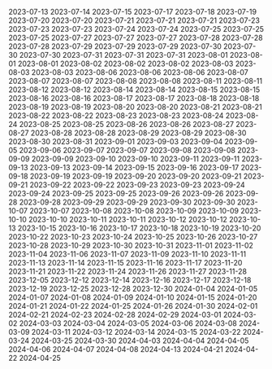 2023-07-13
2023-07-14
2023-07-15
2023-07-17
2023-07-18
2023-07-19
2023-07-20
2023-07-20
2023-07-21
2023-07-21
2023-07-21
2023-07-23
2023-07-23
2023-07-23
2023-07-24
2023-07-24
2023-07-25
2023-07-25
2023-07-25
2023-07-27
2023-07-27
2023-07-27
2023-07-28
2023-07-28
2023-07-28
2023-07-29
2023-07-29
2023-07-29
2023-07-30
2023-07-30
2023-07-30
2023-07-31
2023-07-31
2023-07-31
2023-08-01
2023-08-01
2023-08-01
2023-08-02
2023-08-02
2023-08-02
2023-08-03
2023-08-03
2023-08-03
2023-08-06
2023-08-06
2023-08-06
2023-08-07
2023-08-07
2023-08-07
2023-08-08
2023-08-08
2023-08-11
2023-08-11
2023-08-12
2023-08-12
2023-08-14
2023-08-14
2023-08-15
2023-08-15
2023-08-16
2023-08-16
2023-08-17
2023-08-17
2023-08-18
2023-08-18
2023-08-19
2023-08-19
2023-08-20
2023-08-20
2023-08-21
2023-08-21
2023-08-22
2023-08-22
2023-08-23
2023-08-23
2023-08-24
2023-08-24
2023-08-25
2023-08-25
2023-08-26
2023-08-26
2023-08-27
2023-08-27
2023-08-28
2023-08-28
2023-08-29
2023-08-29
2023-08-30
2023-08-30
2023-08-31
2023-09-01
2023-09-03
2023-09-04
2023-09-05
2023-09-06
2023-09-07
2023-09-07
2023-09-08
2023-09-08
2023-09-09
2023-09-09
2023-09-10
2023-09-10
2023-09-11
2023-09-11
2023-09-13
2023-09-13
2023-09-14
2023-09-15
2023-09-16
2023-09-17
2023-09-18
2023-09-19
2023-09-19
2023-09-20
2023-09-20
2023-09-21
2023-09-21
2023-09-22
2023-09-22
2023-09-23
2023-09-23
2023-09-24
2023-09-24
2023-09-25
2023-09-25
2023-09-26
2023-09-26
2023-09-28
2023-09-28
2023-09-29
2023-09-29
2023-09-30
2023-09-30
2023-10-07
2023-10-07
2023-10-08
2023-10-08
2023-10-09
2023-10-09
2023-10-10
2023-10-10
2023-10-11
2023-10-11
2023-10-12
2023-10-12
2023-10-13
2023-10-15
2023-10-16
2023-10-17
2023-10-18
2023-10-19
2023-10-20
2023-10-22
2023-10-23
2023-10-24
2023-10-25
2023-10-26
2023-10-27
2023-10-28
2023-10-29
2023-10-30
2023-10-31
2023-11-01
2023-11-02
2023-11-04
2023-11-06
2023-11-07
2023-11-09
2023-11-10
2023-11-11
2023-11-13
2023-11-14
2023-11-15
2023-11-16
2023-11-17
2023-11-20
2023-11-21
2023-11-22
2023-11-24
2023-11-26
2023-11-27
2023-11-28
2023-12-05
2023-12-12
2023-12-14
2023-12-16
2023-12-17
2023-12-18
2023-12-19
2023-12-25
2023-12-28
2023-12-30
2024-01-04
2024-01-05
2024-01-07
2024-01-08
2024-01-09
2024-01-10
2024-01-15
2024-01-20
2024-01-21
2024-01-22
2024-01-25
2024-01-26
2024-01-30
2024-02-01
2024-02-21
2024-02-23
2024-02-28
2024-02-29
2024-03-01
2024-03-02
2024-03-03
2024-03-04
2024-03-05
2024-03-06
2024-03-08
2024-03-09
2024-03-11
2024-03-12
2024-03-14
2024-03-15
2024-03-22
2024-03-24
2024-03-25
2024-03-30
2024-04-03
2024-04-04
2024-04-05
2024-04-06
2024-04-07
2024-04-08
2024-04-13
2024-04-21
2024-04-22
2024-04-25